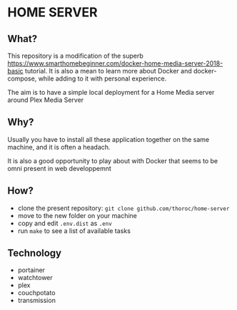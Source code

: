 HOME SERVER
===========

What?
--------

This repository is a modification of the superb https://www.smarthomebeginner.com/docker-home-media-server-2018-basic tutorial. It is also a mean to learn more about Docker and docker-compose, while adding to it with personal experience.

The aim is to have a simple local deployment for a Home Media server around Plex Media Server

Why?
-------

Usually you have to install all these application together on the same machine, and it is often a headach. 

It is also a good opportunity to play about with Docker that seems to be omni present in web developpemnt

How?
-------

 * clone the present repository: ```git clone github.com/thoroc/home-server```
 * move to the new folder on your machine
 * copy and edit ```.env.dist``` as ```.env```
 * run ```make``` to see a list of available tasks

Technology
-------------

  * portainer
  * watchtower
  * plex
  * couchpotato
  * transmission